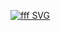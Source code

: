 [![fff SVG](https://readme-typing-svg.demolab.com/?lines=First+line+of+text;Second+line+of+text)](https://git.io/typing-svg)
